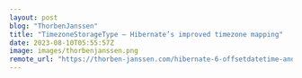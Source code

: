 ```yaml
---
layout: post
blog: "ThorbenJanssen"
title: "TimezoneStorageType – Hibernate’s improved timezone mapping"
date: 2023-08-10T05:55:57Z
image: images/thorbenjanssen.png
remote_url: "https://thorben-janssen.com/hibernate-6-offsetdatetime-and-zoneddatetime/"
---
```

